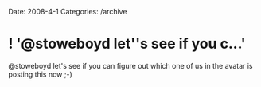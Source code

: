 Date: 2008-4-1
Categories: /archive

# ! '@stoweboyd  let''s see if you c...'

@stoweboyd  let's see if you can figure out which one of us in the avatar is posting this now ;-)
